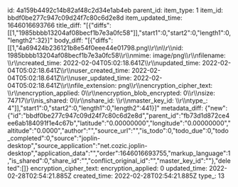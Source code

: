 id: 4a159b4492c14b82af48c2d34e1ab4eb
parent_id: 
item_type: 1
item_id: bbdf0be277c947c09d24f7c80c6d2e8d
item_updated_time: 1646016693766
title_diff: "[{\"diffs\":[[1,\"1985bbbb13204af08becf1b7e3a0fc58\"]],\"start1\":0,\"start2\":0,\"length1\":0,\"length2\":32}]"
body_diff: "[{\"diffs\":[[1,\"4a69424b236121b8e54f0eee44e01798.png\\\r\\\n\\\r\\\nid: 1985bbbb13204af08becf1b7e3a0fc58\\\r\\\nmime: image/png\\\r\\\nfilename: \\\r\\\ncreated_time: 2022-02-04T05:02:18.641Z\\\r\\\nupdated_time: 2022-02-04T05:02:18.641Z\\\r\\\nuser_created_time: 2022-02-04T05:02:18.641Z\\\r\\\nuser_updated_time: 2022-02-04T05:02:18.641Z\\\r\\\nfile_extension: png\\\r\\\nencryption_cipher_text: \\\r\\\nencryption_applied: 0\\\r\\\nencryption_blob_encrypted: 0\\\r\\\nsize: 74717\\\r\\\nis_shared: 0\\\r\\\nshare_id: \\\r\\\nmaster_key_id: \\\r\\\ntype_: 4\"]],\"start1\":0,\"start2\":0,\"length1\":0,\"length2\":441}]"
metadata_diff: {"new":{"id":"bbdf0be277c947c09d24f7c80c6d2e8d","parent_id":"fb73d1d872ce4ee6ab184091f1e4c67b","latitude":"0.00000000","longitude":"0.00000000","altitude":"0.0000","author":"","source_url":"","is_todo":0,"todo_due":0,"todo_completed":0,"source":"joplin-desktop","source_application":"net.cozic.joplin-desktop","application_data":"","order":1646016693755,"markup_language":1,"is_shared":0,"share_id":"","conflict_original_id":"","master_key_id":""},"deleted":[]}
encryption_cipher_text: 
encryption_applied: 0
updated_time: 2022-02-28T02:54:21.885Z
created_time: 2022-02-28T02:54:21.885Z
type_: 13